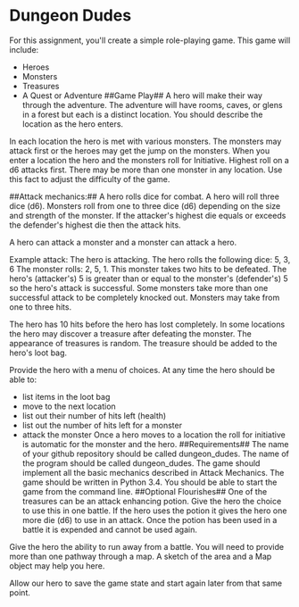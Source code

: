 # Dungeon Dudes
For this assignment, you'll create a simple role-playing game. This game will include:
*	Heroes
*	Monsters
*	Treasures
*	A Quest or Adventure
##Game Play##
A hero will make their way through the adventure. The adventure will have rooms, caves, or glens in a forest but each is a distinct location. You should describe the location as the hero enters. 

In each location the hero is met with various monsters. The monsters may attack first or the heroes may get the jump on the monsters. When you enter a location the hero and the monsters roll for Initiative. Highest roll on a d6 attacks first. There may be more than one monster in any location. Use this fact to adjust the difficulty of the game.

##Attack mechanics:##
A hero rolls dice for combat. A hero will roll three dice (d6). Monsters roll from one to three dice (d6) depending on the size and strength of the monster. If the attacker's highest die equals or exceeds the defender's highest die then the attack hits.

A hero can attack a monster and a monster can attack a hero. 

Example attack:
The hero is attacking.
The hero rolls the following dice: 5, 3, 6
The monster rolls: 2, 5, 1. This monster takes two hits to be defeated.
The hero's (attacker's) 5 is greater than or equal to the monster's (defender's) 5 so the hero's attack is successful. Some monsters take more than one successful attack to be completely knocked out. Monsters may take from one to three hits.

The hero has 10 hits before the hero has lost completely. In some locations the hero may discover a treasure after defeating the monster. The appearance of treasures is random. The treasure should be added to the hero's loot bag.

Provide the hero with a menu of choices. At any time the hero should be able to:
*	list items in the loot bag
*	move to the next location
*	list out their number of hits left (health)
*	list out the number of hits left for a monster
*	attack the monster
Once a hero moves to a location the roll for initiative is automatic for the monster and the hero.
##Requirements##
The name of your github repository should be called dungeon_dudes. The name of the program should be called dungeon_dudes. The game should implement all the basic mechanics described in Attack Mechanics. The game should be written in Python 3.4. You should be able to start the game from the command line.
##Optional Flourishes##
One of the treasures can be an attack enhancing potion. Give the hero the choice to use this in one battle. If the hero uses the potion it gives the hero one more die (d6) to use in an attack. Once the potion has been used in a battle it is expended and cannot be used again.

Give the hero the ability to run away from a battle. You will need to provide more than one pathway through a map. A sketch of the area and a Map object may help you here.

Allow our hero to save the game state and start again later from that same point.
